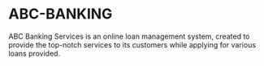 # ABC-BANKING
ABC Banking Services is an online loan management system, created to provide the top-notch services to its customers while applying for various loans provided.
